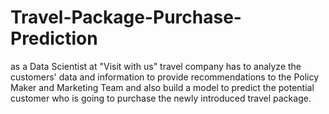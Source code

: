 # Travel-Package-Purchase-Prediction
as a Data Scientist at "Visit with us" travel company has to analyze the customers' data and information to provide recommendations to the Policy Maker and Marketing Team and also build a model to predict the potential customer who is going to purchase the newly introduced travel package.
